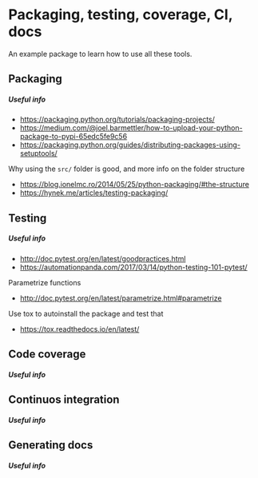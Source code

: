 # Packaging, testing, coverage, CI, docs

An example package to learn how to use all these tools.

## Packaging

##### Useful info

* https://packaging.python.org/tutorials/packaging-projects/
* https://medium.com/@joel.barmettler/how-to-upload-your-python-package-to-pypi-65edc5fe9c56
* https://packaging.python.org/guides/distributing-packages-using-setuptools/

Why using the `src/` folder is good, and more info on the folder structure

* https://blog.ionelmc.ro/2014/05/25/python-packaging/#the-structure
* https://hynek.me/articles/testing-packaging/

## Testing

##### Useful info

* http://doc.pytest.org/en/latest/goodpractices.html
* https://automationpanda.com/2017/03/14/python-testing-101-pytest/

Parametrize functions

* http://doc.pytest.org/en/latest/parametrize.html#parametrize

Use tox to autoinstall the package and test that

* https://tox.readthedocs.io/en/latest/

## Code coverage

##### Useful info

## Continuos integration

##### Useful info

## Generating docs

##### Useful info

